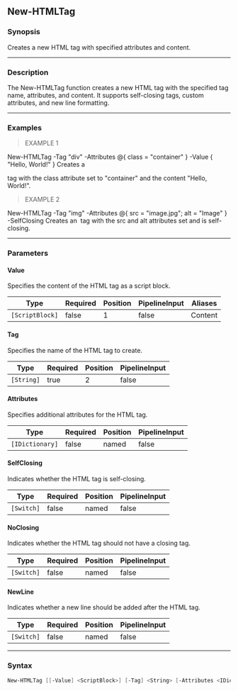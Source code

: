 New-HTMLTag
-----------

### Synopsis
Creates a new HTML tag with specified attributes and content.

---

### Description

The New-HTMLTag function creates a new HTML tag with the specified tag name, attributes, and content. It supports self-closing tags, custom attributes, and new line formatting.

---

### Examples
> EXAMPLE 1

New-HTMLTag -Tag "div" -Attributes @{ class = "container" } -Value { "Hello, World!" }
Creates a <div> tag with the class attribute set to "container" and the content "Hello, World!".
> EXAMPLE 2

New-HTMLTag -Tag "img" -Attributes @{ src = "image.jpg"; alt = "Image" } -SelfClosing
Creates an <img> tag with the src and alt attributes set and is self-closing.

---

### Parameters
#### **Value**
Specifies the content of the HTML tag as a script block.

|Type           |Required|Position|PipelineInput|Aliases|
|---------------|--------|--------|-------------|-------|
|`[ScriptBlock]`|false   |1       |false        |Content|

#### **Tag**
Specifies the name of the HTML tag to create.

|Type      |Required|Position|PipelineInput|
|----------|--------|--------|-------------|
|`[String]`|true    |2       |false        |

#### **Attributes**
Specifies additional attributes for the HTML tag.

|Type           |Required|Position|PipelineInput|
|---------------|--------|--------|-------------|
|`[IDictionary]`|false   |named   |false        |

#### **SelfClosing**
Indicates whether the HTML tag is self-closing.

|Type      |Required|Position|PipelineInput|
|----------|--------|--------|-------------|
|`[Switch]`|false   |named   |false        |

#### **NoClosing**
Indicates whether the HTML tag should not have a closing tag.

|Type      |Required|Position|PipelineInput|
|----------|--------|--------|-------------|
|`[Switch]`|false   |named   |false        |

#### **NewLine**
Indicates whether a new line should be added after the HTML tag.

|Type      |Required|Position|PipelineInput|
|----------|--------|--------|-------------|
|`[Switch]`|false   |named   |false        |

---

### Syntax
```PowerShell
New-HTMLTag [[-Value] <ScriptBlock>] [-Tag] <String> [-Attributes <IDictionary>] [-SelfClosing] [-NoClosing] [-NewLine] [<CommonParameters>]
```
